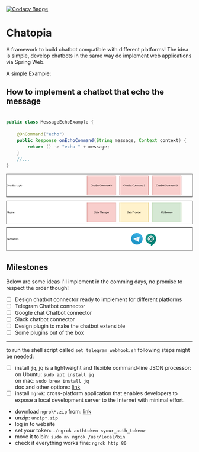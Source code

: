 [![Codacy Badge](https://api.codacy.com/project/badge/Grade/44887b8a94d344b19f2f24f85228496d)](https://www.codacy.com/manual/soroosh.sarabadani/chatbot-core?utm_source=github.com&amp;utm_medium=referral&amp;utm_content=psycho-ir/chatbot-core&amp;utm_campaign=Badge_Grade)

Chatopia
=======

A framework to build chatbot compatible with different platforms!
The idea is simple, develop chatbots in the same way do implement web applications via Spring Web.

A simple Example:

How to implement a chatbot that echo the message
------------------------------------------------
```java

public class MessageEchoExample {

    @OnCommand("echo")
    public Response onEchoCommand(String message, Context context) {
        return () -> "echo " + message;
    }
    //...
}
```
![alt text](Chatopia.png "Logo Title Text 1")

Milestones
----------
Below are some ideas I'll implement in the comming days, no promise to respect the order though!

-   [ ]  Design chatbot connector ready to implement for different platforms
-   [ ]  Telegram Chatbot connector 
-   [ ]  Google chat Chatbot connector 
-   [ ]  Slack chatbot connector
-   [ ]  Design plugin to make the chatbot extensible
-   [ ]  Some plugins out of the box

------  
to run the shell script called `set_telegram_webhook.sh` following steps might be needed:  
- [ ] install `jq`, jq is a lightweight and flexible command-line JSON processor:   
        on Ubuntu: `sudo apt install jq`  
        on mac: `sudo brew install jq`  
        doc and other options: [link](https://stedolan.github.io/jq/) 
- [ ] install `ngrok`: cross-platform application that enables developers to expose a local development server to
 the Internet with minimal effort. 
- download `ngrok*.zip` from: [link](https://ngrok.com/download) 
- unzip: `unzip*.zip` 
- log in to website 
- set your token: `./ngrok authtoken <your_auth_token>` 
- move it to bin: `sudo mv ngrok /usr/local/bin` 
- check if everything works fine: `ngrok http 80` 